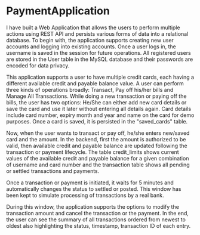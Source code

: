 # PaymentApplication

I have built a Web Application that allows the users to perform multiple actions using REST API and persists various forms of data into a relational database. To begin with, the application supports creating new user accounts and logging into existing accounts. Once a user logs in, the username is saved in the session for future operations. All registered users are stored in the User table in the MySQL database and their passwords are encoded for data privacy.

This application supports a user to have multiple credit cards, each having a different available credit and payable balance value. A user can perform three kinds of operations broadly: Transact, Pay off his/her bills and Manage All Transactions. While doing a new transaction or paying off the bills, the user has two options: He/She can either add new card details or save the card and use it later without entering all details again. Card details include card number, expiry month and year and name on the card for demo purposes. Once a card is saved, it is persisted in the "saved_cards" table.

Now, when the user wants to transact or pay off, he/she enters new/saved card and the amount. In the backend, first the amount is authorized to be valid, then available credit and payable balance are updated following the transaction or payment lifecycle. The table credit_limits shows current values of the available credit and payable balance for a given combination of username and card number and the transaction table shows all pending or settled transactions and payments.

Once a transaction or payment is initiated, it waits for 5 minutes and automatically changes the status to settled or posted. This window has been kept to simulate processing of transactions by a real bank.

During this window, the application supports the options to modify the transaction amount and cancel the transaction or the payment. In the end, the user can see the summary of all transactions ordered from newest to oldest also highlighting the status, timestamp, transaction ID of each entry.
